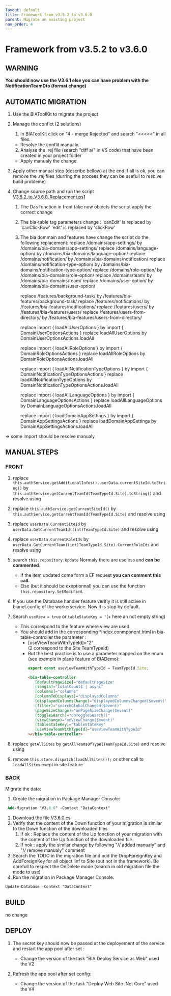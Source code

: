 ```yaml
---
layout: default
title: Framework from v3.5.2 to v3.6.0
parent: Migrate an existing project
nav_order: 4
---
```

# Framework from v3.5.2 to v3.6.0

## WARNING 

**You should now use the V3.6.1 else you can have problem with the NotificationTeamDto (format change)**

## AUTOMATIC MIGRATION
1. Use the BIAToolKit to migrate the project

2. Manage the confict (2 solutions)
   1. In BIAToolKit click on "4 - merge Rejected" and search "<<<<<" in all files.  
    * Resolve the conflit manualy.
   2. Analyse the .rej file (search "diff a/" in VS code) that have been created in your project folder
     * Apply manualy the change.

3. Apply other manual step (describe bellow) at the end if all is ok, you can remove the .rej files (durring the process they can be usefull to resolve build probleme) 

4. Change source path and run the script [V3.5.2_to_V3.6.0_Replacement.ps1](./Scripts/V3.5.2_to_V3.6.0_Replacement.ps1) 

   1. The Das function in front take now objects the script apply the correct change
   2. The bia-table tag parameters change :
      'canEdit' is replaced by 'canClickRow'
      'edit' is replaced by 'clickRow'
   1. The bia dommain and features have change the script do the following replacement:
         replace /domains/app-settings/ by /domains/bia-domains/app-settings/
         replace /domains/language-option/ by /domains/bia-domains/language-option/
         replace /domains/notification/ by /domains/bia-domains/notification/
         replace /domains/notification-type-option/ by /domains/bia-domains/notification-type-option/
         replace /domains/role-option/ by /domains/bia-domains/role-option/
         replace /domains/team/ by /domains/bia-domains/team/
         replace /domains/user-option/ by /domains/bia-domains/user-option/

         replace /features/background-task/ by /features/bia-features/background-task/
         replace /features/notifications/ by /features/bia-features/notifications/
         replace /features/users/ by /features/bia-features/users/
         replace /features/users-from-directory/ by /features/bia-features/users-from-directory/

         replace import { loadAllUserOptions } by import { DomainUserOptionsActions }
         replace loadAllUserOptions by DomainUserOptionsActions.loadAll

         replace import { loadAllRoleOptions } by import { DomainRoleOptionsActions }
         replace loadAllRoleOptions by DomainRoleOptionsActions.loadAll

         replace import { loadAllNotificationTypeOptions } by import { DomainNotificationTypeOptionsActions }
         replace loadAllNotificationTypeOptions by DomainNotificationTypeOptionsActions.loadAll

         replace import { loadAllLanguageOptions } by import { DomainLanguageOptionsActions }
         replace loadAllLanguageOptions by DomainLanguageOptionsActions.loadAll

         replace import { loadDomainAppSettings } by import { DomainAppSettingsActions }
         replace loadDomainAppSettings by DomainAppSettingsActions.loadAll

=> some import should be resolve manualy

## MANUAL STEPS
### FRONT
1. replace ```this.authService.getAdditionalInfos().userData.currentSiteId.toString()``` by ```this.authService.getCurrentTeamId(TeamTypeId.Site).toString()```
   and resolve using

2. replace ```this.authService.getCurrentSiteId()``` by ```this.authService.getCurrentTeamId(TeamTypeId.Site)```
   and resolve using
 
3. replace ```userData.CurrentSiteId``` by ```userData.GetCurrentTeamId((int)TeamTypeId.Site)```
   and resolve using

4. replace ```userData.CurrentRoleIds``` by ```userData.GetCurrentTeam((int)TeamTypeId.Site).CurrentRoleIds```
   and resolve using

5. search ```this.repository.Update```
   Normaly there are useless and **can be commented**.
      * If the item updated come form a EF request **you can comment this call.**
      * Else (but it should be exeptionnal) you can use the function ```this.repository.SetModified```.

6. If you use the Database handler feature verifiy it is still active in bianet.config of the workerservice. Now it is stop by default.

7. Search ```useView = true``` or ```tableStateKey = '```(+ here an not empty string)
   * This correspond to the feature where view are used.
   * You should add in the corresponding *index.conmponent.html in bia-table-controller the parameter :
     * [useViewTeamWithTypeId]="2"   
     (2 correspond to the Site TeamTypeId)
     * But the best practice is to use a parameter mapped on the enum (see exemple in plane feature of BIADemo):
         ``` typescript
         export const useViewTeamWithTypeId = TeamTypeId.Site;
         ```
         ```html
         <bia-table-controller
            [defaultPageSize]="defaultPageSize"
            [length]="totalCount$ | async"
            [columns]="columns"
            [columnToDisplays]="displayedColumns"
            (displayedColumnsChange)="displayedColumnsChanged($event)"
            (filter)="searchGlobalChanged($event)"
            (pageSizeChange)="onPageSizeChange($event)"
            (toggleSearch)="onToggleSearch()"
            (viewChange)="onViewChange($event)"
            [tableStateKey]="tableStateKey"
            [useViewTeamWithTypeId]="useViewTeamWithTypeId"
         ></bia-table-controller>
         ```

8. replace ```getAllSites``` by ```getAllTeamsOfType(TeamTypeId.Site)```
   and resolve using 

9. remove  ```this.store.dispatch(loadAllSites());``` or other call to ```loadAllSites``` exept in site feature

### BACK
Migrate the data:
   1. Create the migration in Package Manager Console:
   ``` ps
    Add-Migration "V3.6.0" -Context "DataContext"
   ```
   1. Download the file [V3.6.0.cs](./Data/V3.6.0.cs)
   2. Verify that the content of the Down function of your migration is similar to the Down function of the downloaded files
      1. If ok : Replace the content of the Up fonction of your migration with the content of the Up function of the downloaded file.
      2. If nok : apply the similar change by following "// added manualy" and "// remove manualy" comment
   3. Search the TODO in the migration file and add the DropFpreignKey and AddForeignKey for all object linf to Site (but not in the framework). Be carefull to respect the OnDelete mode (search in old migration file the mode to use)
   4. Run the migration in Package Manager Console:
   ``` ps
   Update-Database -Context "DataContext"
   ```

## BUILD 
no change

## DEPLOY
1. The secret key should now be passed at the deployement of the service and restart the app pool after set :
   * Change the version of the task "BIA Deploy Service as Web" used the V2

2. Refresh the app pool after set config:
   * Change the version of the task "Deploy Web Site .Net Core" used the V4